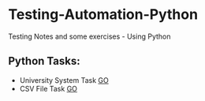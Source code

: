 # Testing-Automation-Python

Testing Notes and some exercises - Using Python

## Python Tasks:

- University System Task [GO](https://github.com/HopeMashal/Testing-Automation-Python/tree/master/PythonBasics/UniversitySystemTask)
- CSV File Task [GO](https://github.com/HopeMashal/Testing-Automation-Python/tree/master/PythonBasics/CSVTask)
